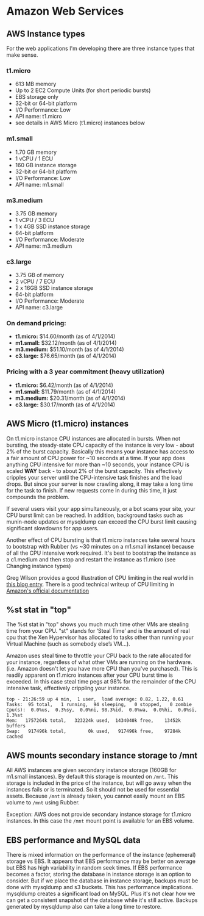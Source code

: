 # Amazon Web Services

## AWS Instance types

For the web applications I'm developing there are three instance types that make sense.

### t1.micro

* 613 MB memory
* Up to 2 EC2 Compute Units (for short periodic bursts)
* EBS storage only
* 32-bit or 64-bit platform
* I/O Performance: Low
* API name: t1.micro
* see details in AWS Micro (t1.micro) instances below

### m1.small

* 1.70 GB memory
* 1 vCPU / 1 ECU
* 160 GB instance storage
* 32-bit or 64-bit platform
* I/O Performance: Low
* API name: m1.small

### m3.medium

* 3.75 GB memory
* 1 vCPU / 3 ECU
* 1 x 4GB SSD instance storage
* 64-bit platform
* I/O Performance: Moderate
* API name: m3.medium

### c3.large

* 3.75 GB of memory
* 2 vCPU / 7 ECU
* 2 x 16GB SSD instance storage
* 64-bit platform
* I/O Performance: Moderate
* API name: c3.large

### On demand pricing:

* **t1.micro:**   $14.60/month  (as of 4/1/2014)
* **m1.small:**   $32.12/month  (as of 4/1/2014)
* **m3.medium:**  $51.10/month  (as of 4/1/2014)
* **c3.large:**   $76.65/month  (as of 4/1/2014)

### Pricing with a 3 year commitment (heavy utilization)

* **t1.micro:**    $6.42/month  (as of 4/1/2014)
* **m1.small:**   $11.79/month  (as of 4/1/2014)
* **m3.medium:**  $20.31/month  (as of 4/1/2014)
* **c3.large:**   $30.17/month  (as of 4/1/2014)

## AWS Micro (t1.micro) instances

On t1.micro instance CPU instances are allocated in bursts. When not bursting, the steady-state CPU
capacity of the instance is very low - about 2% of the burst capacity. Basically this means your instance
has access to a fair amount of CPU power for ~10 seconds at a time. If your app does anything CPU
intensive for more than ~10 seconds, your instance CPU is scaled **WAY** back - to about 2% of the
burst capacity. This effectively cripples your server until the CPU-intensive task finishes and the
load drops. But since your server is now crawling along, it may take a long time for the task to finish.
If new requests come in during this time, it just compounds the problem.

If several users visit your app simultaneously, or a bot scans your site, your CPU burst limit can be
reached. In addition, background tasks such as munin-node updates or mysqldump can exceed the CPU burst
limit causing significant slowdowns for app users.

Another effect of CPU bursting is that t1.micro instances take several hours to bootstrap with Rubber (vs
~30 minutes on a m1.small instance) because of all the CPU intensive work required. It's best to bootstrap
the instance as a c1.medium and then stop and restart the instance as t1.micro (see Changing instance types)

Greg Wilson provides a good illustration of CPU limiting in the real world in [this blog entry](http://gregsramblings.com/2011/02/07/amazon-ec2-micro-instance-cpu-steal/).
There is a good technical writeup of CPU limiting in [Amazon's official documentation](http://docs.amazonwebservices.com/AWSEC2/latest/UserGuide/index.html?concepts_micro_instances.html)

## %st stat in "top"

The %st stat in "top" shows you much much time other VMs are stealing time from your CPU. "st" stands for
‘Steal Time’ and is the amount of real cpu that the Xen Hypervisor has allocated to tasks other than
running your Virtual Machine (such as somebody else’s VM...).

Amazon uses steal time to throttle your CPU back to the rate allocated for your instance, regardless
of what other VMs are running on the hardware. (i.e. Amazon doesn't let you have more CPU than you've
purchased). This is readily apparent on t1.micro instances after your CPU burst time is exceeded. In this
case steal time pegs at 98% for the remainder of the CPU intensive task, effectively crippling your instance.

    top - 21:26:59 up 4 min,  1 user,  load average: 0.82, 1.22, 0.61
    Tasks:  95 total,   1 running,  94 sleeping,   0 stopped,   0 zombie
    Cpu(s):  0.0%us,  0.3%sy,  0.0%ni, 98.3%id,  0.0%wa,  0.0%hi,  0.0%si,  1.3%st
    Mem:   1757264k total,   323224k used,  1434040k free,    13452k buffers
    Swap:   917496k total,        0k used,   917496k free,    97284k cached

## AWS mounts secondary instance storage to /mnt

All AWS instances are given secondary instance storage (160GB for m1.small instances). By default this
storage is mounted on `/mnt`. This storage is included in the price of the instance, but will go away
when the instances fails or is terminated. So it should not be used for essential assets. Because `/mnt`
is already taken, you cannot easily mount an EBS volume to `/mnt` using Rubber.

Exception: AWS does not provide secondary instance storage for t1.micro instances. In this case the `/mnt`
mount point is available for an EBS volume.

## EBS performance and MySQL data

There is mixed information on the performance of the instance (ephemeral) storage vs EBS. It appears that
EBS performance may be better on average but EBS has high variability in random seek times. If EBS
performance becomes a factor, storing the database in instance storage is an option to consider. But if
we place the database in instance storage, backups must be done with mysqldump and s3 buckets. This has
performance implications. mysqldump creates a significant load on MySQL. Plus it's not clear how we
can get a consistent snapshot of the database while it's still active. Backups generated by mysqldump
also can take a long time to restore.
